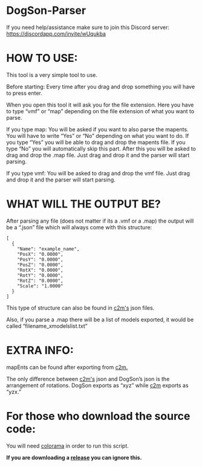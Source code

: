 # DogSon-Parser
If you need help/assistance make sure to join this Discord server: https://discordapp.com/invite/wUqukba



# HOW TO USE:
This tool is a very simple tool to use. 

Before starting: Every time after you drag and drop something you will have to press enter.

When you open this tool it will ask you for the file extension. Here you have to type “vmf” or “map” depending on the file extension of what you want to parse.

If you type map:
	You will be asked if you want to also parse the mapents. You will have to write “Yes” or “No” depending on what you want to do. 	If you 	type “Yes” you will be able to drag and drop the mapents file. If you type “No” you will automatically skip this part.
	After this you will be asked to drag and drop the .map file. Just drag and drop it and the parser will start parsing.

If you type vmf:
	You will be asked to drag and drop the vmf file. Just drag and drop it and the parser will start parsing.

# WHAT WILL THE OUTPUT BE?
After parsing any file (does not matter if its a .vmf or a .map) the output will be a “.json” file which will always come with this structure:

	[
	  {
	    "Name": "example_name",
	    "PosX": "0.0000",
	    "PosY": "0.0000",
	    "PosZ": "0.0000",
	    "RotX": "0.0000",
	    "RotY": "0.0000",
	    "RotZ": "0.0000",
	    "Scale": "1.0000"
	  }
	]

This type of structure can also be found in [c2m's](https://github.com/sheilan102/C2M)
 json files.

Also, if you parse a .map there will be a list of models exported, it would be called “filename_xmodelslist.txt”

# EXTRA INFO:
mapEnts can be found after exporting from [c2m.](https://github.com/sheilan102/C2M)

The only difference between [c2m's](https://github.com/sheilan102/C2M) json and DogSon’s json is the arrangement of rotations. DogSon exports as “xyz” while [c2m](https://github.com/sheilan102/C2M) exports as “yzx.”

# For those who download the source code:
You will need [colorama](https://pypi.org/project/colorama/) in order to run this script.

**If you are downloading a [release](https://github.com/AgenteDog/DogSon-Parser/releases) you can ignore this.**

